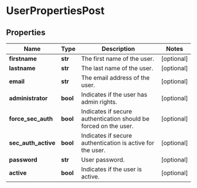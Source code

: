 # UserPropertiesPost

## Properties
| Name | Type | Description | Notes |
| ------------ | ------------- | ------------- | ------------- |
| **firstname** | **str** | The first name of the user. | [optional]  |
| **lastname** | **str** | The last name of the user. | [optional]  |
| **email** | **str** | The email address of the user. | [optional]  |
| **administrator** | **bool** | Indicates if the user has admin rights. | [optional]  |
| **force_sec_auth** | **bool** | Indicates if secure authentication should be forced on the user. | [optional]  |
| **sec_auth_active** | **bool** | Indicates if secure authentication is active for the user. | [optional]  |
| **password** | **str** | User password. | [optional]  |
| **active** | **bool** | Indicates if the user is active. | [optional]  |


